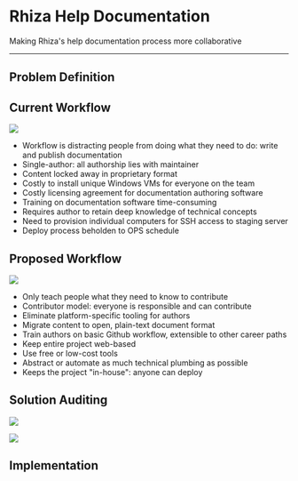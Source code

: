 # Rhiza Help Documentation

<span class="gray">Making Rhiza's help documentation process more collaborative</span>

---

## Problem Definition

## Current Workflow

![](/images/helpsite-process-single.png)

- Workflow is distracting people from doing what they need to do: write and publish documentation
- Single-author: all authorship lies with maintainer
- Content locked away in proprietary format
- Costly to install unique Windows VMs for everyone on the team
- Costly licensing agreement for documentation authoring software
- Training on documentation software time-consuming
- Requires author to retain deep knowledge of technical concepts
- Need to provision individual computers for SSH access to staging server
- Deploy process beholden to OPS schedule

## Proposed Workflow

![](/images/helpsite-process-multi.png)

- Only teach people what they need to know to contribute
- Contributor model: everyone is responsible and can contribute
- Eliminate platform-specific tooling for authors
- Migrate content to open, plain-text document format
- Train authors on basic Github workflow, extensible to other career paths
- Keep entire project web-based
- Use free or low-cost tools
- Abstract or automate as much technical plumbing as possible
- Keeps the project "in-house": anyone can deploy

## Solution Auditing

![](/images/helpsite-generators.png)

![](/images/helpsite-deploys.png)

## Implementation

